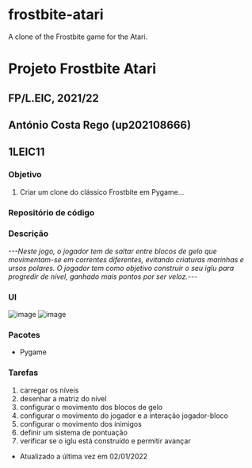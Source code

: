 # frostbite-atari
A clone of the Frostbite game for the Atari.
# Projeto Frostbite Atari
## FP/L.EIC, 2021/22
## António Costa Rego (up202108666)
## 1LEIC11

### Objetivo

1. Criar um clone do clássico Frostbite em Pygame...

### Repositório de código

### Descrição

*---Neste jogo, o jogador tem de saltar entre blocos de gelo que movimentam-se em correntes diferentes, evitando criaturas marinhas e ursos polares.
O jogador tem como objetivo construir o seu iglu para progredir de nível, ganhado mais pontos por ser veloz.---*

### UI

![image](https://user-images.githubusercontent.com/93994486/150644500-84b78340-02c8-4ff8-b0f1-c495327b15f2.png)
![image](https://user-images.githubusercontent.com/93994486/150644513-604acbc9-6973-481e-8860-5950cae48a3f.png)



### Pacotes

- Pygame

### Tarefas

1. carregar os níveis
1. desenhar a matriz do nível
2. configurar o movimento dos blocos de gelo
3. configurar o movimento do jogador e a interação jogador-bloco
4. configurar o movimento dos inimigos
5. definir um sistema de pontuação
6. verificar se o iglu está construído e permitir avançar

- Atualizado a última vez em 02/01/2022
